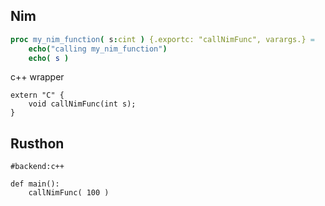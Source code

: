 Nim
--------------

```nim
proc my_nim_function( s:cint ) {.exportc: "callNimFunc", varargs.} =
	echo("calling my_nim_function")
	echo( s )

```

c++ wrapper
```
extern "C" {
	void callNimFunc(int s);
}

```

Rusthon
---------------------------

```rusthon
#backend:c++

def main():
	callNimFunc( 100 )

```